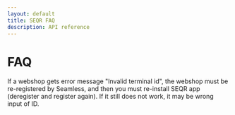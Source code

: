 ```yaml
---
layout: default
title: SEQR FAQ
description: API reference
---
```


# FAQ

If a webshop gets error message "Invalid terminal id", the webshop must be re-registered by Seamless, and then you must re-install SEQR app (deregister and register again). If it still does not work, it may be wrong input of ID. 

